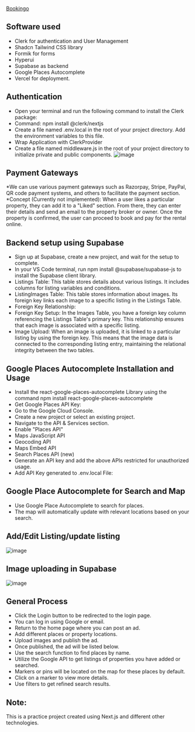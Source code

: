 [Bookingo](https://bookingo-jade.vercel.app/)

## Software used

* Clerk for authentication and User Management
* Shadcn Tailwind CSS library
* Formik for forms
* Hyperui
* Supabase as backend
* Google Places Autocomplete
* Vercel for deployment.

## Authentication

* Open your terminal and run the following command to install the Clerk package:
* Command: npm install @clerk/nextjs
* Create a file named .env.local in the root of your project directory. Add the environment variables to this file.
* Wrap Application with ClerkProvider
* Create a file named middleware.js in the root of your project directory to initialize private and public components.
![image](https://github.com/user-attachments/assets/e2a63f06-0a72-42f4-83fd-c1932a63986e)

## Payment Gateways
*We can use various payment gateways such as Razorpay, Stripe, PayPal, QR code payment systems, and others to facilitate the payment section.
*Concept (Currently not implemented): When a user likes a particular property, they can add it to a "Liked" section. From there, they can enter their details and send an email to the property broker or owner. Once the property is confirmed, the user can proceed to book and pay for the rental online.


## Backend setup using Supabase

* Sign up at Supabase, create a new project, and wait for the setup to complete.
* In your VS Code terminal, run npm install @supabase/supabase-js to install the Supabase client library.
* Listings Table: This table stores details about various listings. It includes columns for listing variables and conditions.
* ListingImages Table: This table stores information about images. Its foreign key links each image to a specific listing in the Listings Table.
* Foreign Key Relationship:
* Foreign Key Setup: In the Images Table, you have a foreign key column referencing the Listings Table's primary key. This relationship ensures that each image is associated with a specific listing.
* Image Upload: When an image is uploaded, it is linked to a particular listing by using the foreign key. This means that the image data is connected to the corresponding listing entry, maintaining the relational integrity between the two tables.

## Google Places Autocomplete Installation and Usage

* Install the react-google-places-autocomplete Library using the command npm install react-google-places-autocomplete
* Get Google Places API Key:
* Go to the Google Cloud Console.
* Create a new project or select an existing project.
* Navigate to the API & Services section.
* Enable "Places API" 
* Maps JavaScript API
* Geocoding API
* Maps Embed API
* Search Places API (new)
* Generate an API key and add the above APIs restricted for unauthorized usage.
* Add API Key generated to .env.local File:

## Google Place Autocomplete for Search and Map

* Use Google Place Autocomplete to search for places.
* The map will automatically update with relevant locations based on your search.


## Add/Edit Listing/update listing 

![image](https://github.com/user-attachments/assets/22e88408-7344-4720-be51-1580b0fb417e)


## Image uploading in Supabase

![image](https://github.com/user-attachments/assets/22530af3-36bf-4982-bf7c-d7995abd1c49)

## General Process
* Click the Login button to be redirected to the login page.
* You can log in using Google or email.
* Return to the home page where you can post an ad.
* Add different places or property locations.
* Upload images and publish the ad.
* Once published, the ad will be listed below.
* Use the search function to find places by name.
* Utilize the Google API to get listings of properties you have added or searched.
* Markers or pins will be located on the map for these places by default.
* Click on a marker to view more details.
* Use filters to get refined search results.

## Note:
This is a practice project created using Next.js and different other technologies.


